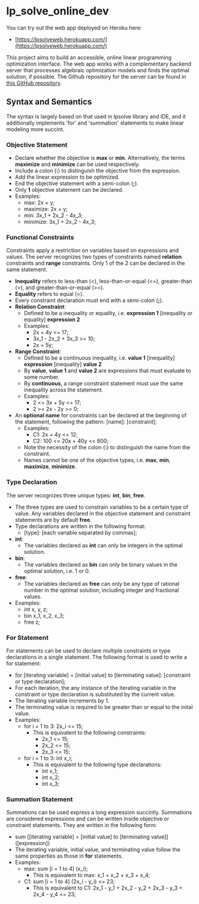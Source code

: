 # lp_solve_online_dev

You can try out the web app deployed on Heroku here:
- [https://lpsolveweb.herokuapp.com/](https://lpsolveweb.herokuapp.com/)

This project aims to build an accessible, online linear programming optimization interface.
The web app works with a complementary backend server that processes algebraic optimization models and finds the optimal solution, if possible. The Github repository for the server can be found in [this GitHub repository](https://github.com/ayang4114/lp_solve_server_dev/tree/master).

## Syntax and Semantics

The syntax is largely based on that used in lpsolve library and IDE, and it additionally implements 'for' and 'summation' statements to make linear modeling more succint.

### Objective Statement
- Declare whether the objective is **max** or **min**. Alternatively, the terms **maximize** and **minimize** can be used respectively.
- Include a colon (**:**) to distinguish the objective from the expression.
- Add the linear expression to be optimized.
- End the objective statement with a semi-colon (**;**).
- Only **1** objective statement can be declared.
- Examples:
  - max: 2x + y;
  - maximize: 2x + y;
  - min: 3x_1 + 2x_2 - 4x_3;
  - minimize: 3x_1 + 2x_2 - 4x_3;

### Functional Constraints
Constraints apply a restriction on variables based on expressions and values. The server recognizes two types of constraints named **relation** constraints and **range** constraints. Only 1 of the 2 can be declared in the same statement.
- **Inequality** refers to less-than (<), less-than-or-equal (<=), greater-than (>), and greater-than-or-equal (>=).
- **Equality** refers to equal (=).
- Every constraint declaration must end with a semi-colon (**;**).
- **Relation Constraint**:
  - Defined to be a inequality or equality, i.e. __expression 1__ [inequality or equality] __expression 2__
  - Examples:
    - 2x + 4y <= 17;
    - 3x_1 - 2x_2 + 3x_3 >= 10;
    - 2x = 5y;
- **Range Constraint**:
  - Defined to be a continuous inequality, i.e. __value 1__ [inequality] __expression__ [inequality] __value 2__
  - By **value**, __value 1__ and __value 2__ are expressions that must evaluate to some number.
  - By **continuous**, a range constraint statement must use the same inequality across the statement.
  - Examples:
    - 2 <= 3x + 5y <= 17;
    - 2 >= 2x - 2y >= 0;
- An __optional name__ for constraints can be declared at the beginning of the statement, following the pattern: [name]: [constraint];
  - Examples:
    - C1: 2x + 4y <= 12;
    - C2: 100 <= 20x + 40y <= 600;
  - Note the necessity of the colon (**:**) to distinguish the name from the constraint.
  - Names cannot be one of the objective types, i.e. **max**, **min**, **maximize**, **minimize**.

### Type Declaration
The server recognizes three unique types: **int**, **bin**, **free**.
- The three types are used to constrain variables to be a certain type of value. Any variables declared in the objective statement and constraint statements are by default **free**. 
- Type declarations are written in the following format:
  - [type]: [each variable separated by commas];
- **int**:
  - The variables declared as **int** can only be integers in the optimal solution.
- **bin**:
  - The variables declared as **bin** can only be binary values in the optimal solution, i.e. 1 or 0.
- **free**:
  - The variables declared as **free** can only be any type of rational number in the optimal solution, including integer and fractional values.
- Examples:
  - int x, y, z;
  - bin x_1, x_2, x_3;
  - free z;
  
### For Statement
For statements can be used to declare multiple constraints or type declarations in a single statement. The following format is used to write a for statement:
- for [iterating variable] = [initial value] to [terminating value]: [constraint or type declaration];
- For each iteration, the any instance of the iterating variable in the constraint or type declaration is substituted by the current value. 
- The iterating variable increments by 1. 
- The terminating value is required to be greater than or equal to the inital value.
- Examples:
  - for i = 1 to 3: 2x_i <= 15;
    - This is equivalent to the following constraints:
      - 2x_1 <= 15;
      - 2x_2 <= 15;
      - 2x_3 <= 15;
  - for i = 1 to 3: int x_i;
    - This is equivalent to the following type declarations:
      - int x_1;
      - int x_2;
      - int x_3;

### Summation Statement
Summations can be used express a long expression succintly. Summations are considered expressions and can be written inside objective or constraint statements. They are written in the following form:
- sum [[iterating variable] = [initial value] to [terminating value]] ([expression])
- The iterating variable, initial value, and terminating value follow the same properties as those in **for** statements.
- Examples: 
  - max: sum [i = 1 to 4] (x_i);
    - This is equivalent to max: x_1 + x_2 + x_3 + x_4; 
  - C1: sum [i = 1 to 4] (2x_i - y_i) <= 23;
    - This is equivalent to C1: 2x_1 - y_1 + 2x_2 - y_2 + 2x_3 - y_3 + 2x_4 - y_4 <= 23;  


